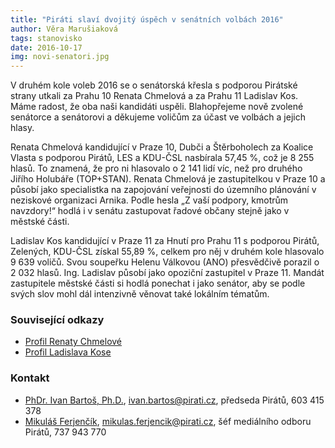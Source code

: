 ```yaml
---
title: "Piráti slaví dvojitý úspěch v senátních volbách 2016"
author: Věra Marušiaková
tags: stanovisko
date: 2016-10-17
img: novi-senatori.jpg
---
```


V druhém kole voleb 2016 se o senátorská křesla s podporou Pirátské strany utkali za Prahu 10 Renata Chmelová a za Prahu 11 Ladislav Kos. Máme radost, že oba naši kandidáti uspěli. Blahopřejeme nově zvolené senátorce a senátorovi a děkujeme voličům za účast ve volbách a jejich hlasy.

Renata Chmelová kandidující v Praze 10, Dubči a Štěrboholech za Koalice Vlasta s podporou Pirátů, LES a KDU-ČSL nasbírala 57,45 %, což je 8 255 hlasů. To znamená, že pro ni hlasovalo o 2 141 lidí víc, než pro druhého Jiřího Holubáře (TOP+STAN). Renata Chmelová je zastupitelkou v Praze 10 a působí jako specialistka na zapojování veřejnosti do územního plánování v neziskové organizaci Arnika. Podle hesla „Z vaší podpory, kmotrům navzdory!“ hodlá i v senátu zastupovat řadové občany stejně jako v městské části.

Ladislav Kos kandidující v Praze 11 za Hnutí pro Prahu 11 s podporou Pirátů, Zelených, KDU-ČSL získal 55,89 %, celkem pro něj v druhém kole hlasovalo 9 639 voličů. Svou soupeřku Helenu Válkovou (ANO) přesvědčivě porazil o 2 032 hlasů. Ing. Ladislav působí jako opoziční zastupitel v Praze 11. Mandát zastupitele městské části si hodlá ponechat i jako senátor, aby se podle svých slov mohl dál intenzivně věnovat také lokálním tématům.

### Související odkazy

* [Profil Renaty Chmelové](http://www.renatachmelova.cz/)
* [Profil Ladislava Kose](http://www.kosdosenatu.cz/)

### Kontakt

* [PhDr. Ivan Bartoš, Ph.D.](https://www.pirati.cz/lide/ivan_bartos), [ivan.bartos@pirati.cz](ivan.bartos@pirati.cz), předseda Pirátů, 603 415 378
* [Mikuláš Ferjenčík](https://www.pirati.cz/lide/mikulas_ferjencik), [mikulas.ferjencik@pirati.cz](mikulas.ferjencik@pirati.cz), šéf mediálního odboru Pirátů, 737 943 770
